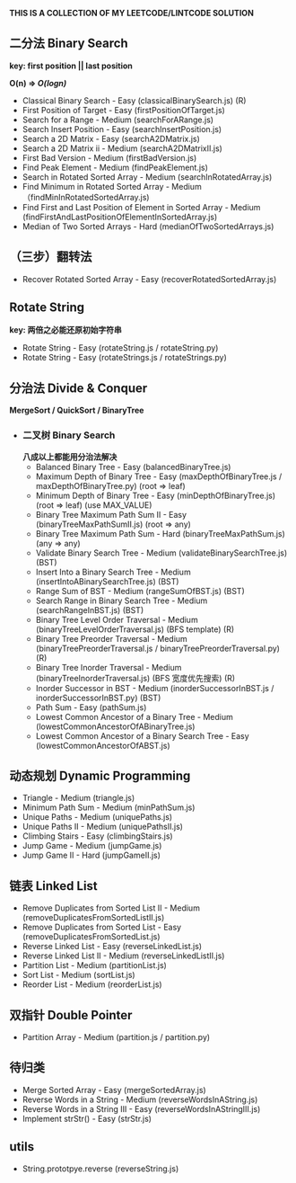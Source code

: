 **THIS IS A COLLECTION OF MY LEETCODE/LINTCODE SOLUTION**

## 二分法 Binary Search
**key: first position || last position**

**O(n) => *O(logn)***

* Classical Binary Search - Easy (classicalBinarySearch.js)  (R)
* First Position of Target - Easy (firstPositionOfTarget.js)
* Search for a Range - Medium (searchForARange.js)
* Search Insert Position - Easy (searchInsertPosition.js)
* Search a 2D Matrix - Easy (searchA2DMatrix.js)
* Search a 2D Matrix ii - Medium (searchA2DMatrixII.js)
* First Bad Version - Medium (firstBadVersion.js)
* Find Peak Element - Medium (findPeakElement.js)
* Search in Rotated Sorted Array - Medium (searchInRotatedArray.js)
* Find Minimum in Rotated Sorted Array - Medium （findMinInRotatedSortedArray.js)
* Find First and Last Position of Element in Sorted Array - Medium (findFirstAndLastPositionOfElementInSortedArray.js)
* Median of Two Sorted Arrays - Hard (medianOfTwoSortedArrays.js)

## （三步）翻转法
* Recover Rotated Sorted Array - Easy (recoverRotatedSortedArray.js)

## Rotate String
**key: 两倍之必能还原初始字符串**

* Rotate String - Easy (rotateString.js / rotateString.py)
* Rotate String - Easy (rotateStrings.js / rotateStrings.py)

## 分治法 Divide & Conquer
**MergeSort / QuickSort / BinaryTree**

* ### 二叉树 Binary Search
  **八成以上都能用分治法解决**
  * Balanced Binary Tree - Easy (balancedBinaryTree.js)
  * Maximum Depth of Binary Tree - Easy (maxDepthOfBinaryTree.js / maxDepthOfBinaryTree.py) (root => leaf)
  * Minimum Depth of Binary Tree - Easy (minDepthOfBinaryTree.js) (root => leaf) (use MAX_VALUE)
  * Binary Tree Maximum Path Sum II - Easy (binaryTreeMaxPathSumII.js) (root => any)
  * Binary Tree Maximum Path Sum - Hard (binaryTreeMaxPathSum.js) (any => any)
  * Validate Binary Search Tree - Medium (validateBinarySearchTree.js) (BST)
  * Insert Into a Binary Search Tree - Medium (insertIntoABinarySearchTree.js) (BST)
  * Range Sum of BST - Medium (rangeSumOfBST.js) (BST)
  * Search Range in Binary Search Tree - Medium (searchRangeInBST.js) (BST)
  * Binary Tree Level Order Traversal - Medium (binaryTreeLevelOrderTraversal.js) (BFS template) (R)
  * Binary Tree Preorder Traversal - Medium (binaryTreePreorderTraversal.js / binaryTreePreorderTraversal.py) (R)
  * Binary Tree Inorder Traversal - Medium (binaryTreeInorderTraversal.js) (BFS 宽度优先搜索) (R)
  * Inorder Successor in BST - Medium (inorderSuccessorInBST.js / inorderSuccessorInBST.py) (BST)
  * Path Sum - Easy (pathSum.js)
  * Lowest Common Ancestor of a Binary Tree - Medium (lowestCommonAncestorOfABinaryTree.js)
  * Lowest Common Ancestor of a Binary Search Tree - Easy (lowestCommonAncestorOfABST.js)


## 动态规划 Dynamic Programming

* Triangle - Medium (triangle.js)
* Minimum Path Sum - Medium (minPathSum.js)
* Unique Paths - Medium (uniquePaths.js)
* Unique Paths II - Medium (uniquePathsII.js)
* Climbing Stairs - Easy (climbingStairs.js)
* Jump Game - Medium (jumpGame.js)
* Jump Game II - Hard (jumpGameII.js)

## 链表 Linked List

* Remove Duplicates from Sorted List II - Medium (removeDuplicatesFromSortedListII.js)
* Remove Duplicates from Sorted List - Easy (removeDuplicatesFromSortedList.js)
* Reverse Linked List - Easy (reverseLinkedList.js)
* Reverse Linked List II - Medium (reverseLinkedListII.js)
* Partition List - Medium (partitionList.js)
* Sort List - Medium (sortList.js)
* Reorder List - Medium (reorderList.js)

## 双指针 Double Pointer

* Partition Array - Medium (partition.js / partition.py)

## 待归类
* Merge Sorted Array - Easy (mergeSortedArray.js)
* Reverse Words in a String - Medium (reverseWordsInAString.js)
* Reverse Words in a String III - Easy (reverseWordsInAStringIII.js)
* Implement strStr() - Easy (strStr.js)

## utils
* String.prototpye.reverse (reverseString.js)